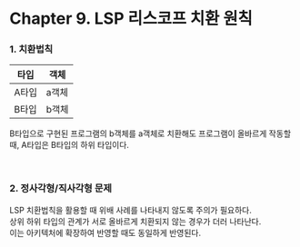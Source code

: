# Chapter 9. LSP 리스코프 치환 원칙

### 1. 치환법칙

| 타입 | 객체 |
| --- | --- |
| A타입 | a객체 |
| B타입 | b객체 |

B타입으로 구현된 프로그램의 b객체를 a객체로 치환해도 프로그램이 올바르게 작동할 때, A타입은 B타입의 하위 타입이다.

<BR>

### 2. 정사각형/직사각형 문제

LSP 치환법칙을 활용할 때 위배 사례를 나타내지 않도록 주의가 필요하다.<BR>
상위 하위 타입의 관계가 서로 올바르게 치환되지 않는 경우가 더러 나타난다.<BR>
이는 아키텍처에 확장하여 반영할 때도 동일하게 반영된다.